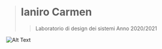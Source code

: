 > # Ianiro Carmen
>> Laboratorio di design dei sistemi
>> Anno 2020/2021

![Alt Text](https://cloud.browsermedia.agency/wp-content/uploads/Animation-and-User-Experience-Classic-Reaction-GIF-Browser-Media.gif)
